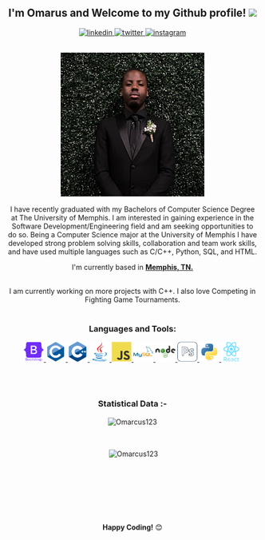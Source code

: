 <div align="center">
<h2> I'm Omarus and Welcome to my Github profile! <img src="https://github.com/abdoachhoubi/abdoachhoubi/blob/main/gifs/Hi.gif" width="30"></h2>
<a href="https://www.linkedin.com/in/omarcus-swims-jr-07b878232/" target="_blank">
<img src=https://img.shields.io/badge/linkedin-%2300acee.svg?color=405DE6&style=for-the-badge&logo=linkedin&logoColor=white alt=linkedin style="margin-bottom: 1px;" />
</a>
<a href="https://x.com/PureFgc" target="_blank">
<img src=https://img.shields.io/badge/twitter-%2300acee.svg?color=1DA1F2&style=for-the-badge&logo=twitter&logoColor=white alt=twitter style="margin-bottom: 1px;" />
</a>
<a href="https://www.instagram.com/ommoneyy/" target="_blank">
<img src=https://img.shields.io/badge/instagram-%ff5851db.svg?color=C13584&style=for-the-badge&logo=instagram&logoColor=white alt=instagram style="margin-bottom: 1px;" />
</a>
<br />
<br />
<a href="https://omarcus123.github.io/about-me-website/" target=" blank" src="About Me Website"> </a>
    
![OMARCUS!](unnamed.jpg)

I have recently graduated with my Bachelors of Computer Science Degree at The University of Memphis. I am interested in gaining experience in the Software Development/Engineering field and am seeking opportunities to do so. Being a Computer Science major at the University of Memphis I have developed strong problem solving skills, collaboration and team work skills, and have used multiple languages such as C/C++, Python, SQL, and HTML.
<br />

I'm currently based in **[Memphis, TN.](https://www.google.com/maps/place/Ben+Guerir/@32.2307977,-7.9817398,13z/data=!3m1!4b1!4m5!3m4!1s0xdaf7a781193e37b:0x600a48af566b132a!8m2!3d32.2359364!4d-7.9538378)**

<br />
I am currently working on more projects with C++. I also love Competing in Fighting Game Tournaments.
<br />
<br />

<h3 align="center">Languages and Tools:</h3>
<p align="center"> <a href="https://developer.android.com" target="_blank" rel="noreferrer"> <img
    <img src="https://raw.githubusercontent.com/devicons/devicon/master/icons/bootstrap/bootstrap-plain-wordmark.svg"
      alt="bootstrap" width="40" height="40" /> </a> <a href="https://www.cprogramming.com/" target="_blank"
    rel="noreferrer"> <img src="https://raw.githubusercontent.com/devicons/devicon/master/icons/c/c-original.svg"
      alt="c" width="40" height="40" /> </a> <a href="https://www.w3schools.com/cpp/" target="_blank" rel="noreferrer">
    <img src="https://raw.githubusercontent.com/devicons/devicon/master/icons/cplusplus/cplusplus-original.svg"
      alt="cplusplus" width="40" height="40" /> </a> <a href="https://www.w3schools.com/css/" target="_blank"
    rel="noreferrer">
     </a> <a href="https://www.java.com" target="_blank" rel="noreferrer"> <img
      src="https://raw.githubusercontent.com/devicons/devicon/master/icons/java/java-original.svg" alt="java" width="40"
      height="40" /> </a> <a href="https://developer.mozilla.org/en-US/docs/Web/JavaScript" target="_blank"
    rel="noreferrer"> <img
      src="https://raw.githubusercontent.com/devicons/devicon/master/icons/javascript/javascript-original.svg"
      alt="javascript" width="40" height="40" /> </a> <a href="https://kotlinlang.org" target="_blank" rel="noreferrer">
    <img
      src="https://raw.githubusercontent.com/devicons/devicon/master/icons/mysql/mysql-original-wordmark.svg"
      alt="mysql" width="40" height="40" /> </a> </a> <a href="https://nodejs.org" target="_blank" rel="noreferrer"> <img
      src="https://raw.githubusercontent.com/devicons/devicon/master/icons/nodejs/nodejs-original-wordmark.svg"
      alt="nodejs" width="40" height="40" /> </a> <a href="https://pandas.pydata.org/" target="_blank" rel="noreferrer"><img
      src="https://raw.githubusercontent.com/devicons/devicon/master/icons/photoshop/photoshop-line.svg" alt="photoshop"
      width="40" height="40" /> </a> <a href="https://www.python.org" target="_blank" rel="noreferrer"> <img
      src="https://raw.githubusercontent.com/devicons/devicon/master/icons/python/python-original.svg" alt="python"
      width="40" height="40" /> </a> <a href="https://reactjs.org/" target="_blank" rel="noreferrer"> <img
      src="https://raw.githubusercontent.com/devicons/devicon/master/icons/react/react-original-wordmark.svg"
      alt="react" width="40" height="40" /> </a> <a href="https://sass-lang.com" target="_blank" rel="noreferrer"> </a> </p>
<br />
<br />

<h3>Statistical Data :-</h3>
<p><img align="center"
    src="https://github-readme-stats.vercel.app/api/top-langs?username=Omarcus123&show_icons=true&locale=en&bg_color=0d1117&text_color=ffffff&layout=compact"
    alt="Omarcus123" 
    bg_color=#808080/></p>

<br>

<p>&nbsp;<img align="center" src="https://github-readme-stats.vercel.app/api?username=Omarcus123&show_icons=true&locale=en&bg_color=0d1117&text_color=ffffff&repo=convoychat"
    alt="Omarcus123" /></p>

<br>
<br />
<br />
<br />
<br />
<br />

**Happy Coding!** 😊

</div>

<div align="center">

